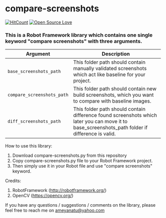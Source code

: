# compare-screenshots

[![HitCount](http://hits.dwyl.io/ameyanatu/compare-screenshots.svg)](http://hits.dwyl.io/ameyanatu/compare-screenshots) [![Open Source Love](https://badges.frapsoft.com/os/v1/open-source.svg?v=103)](https://github.com/ellerbrock/open-source-badges/)

### This is a Robot Framework library which contains one single keyword "compare screenshots" with three arguments.

| Argument      | Description                    |
| ------------- | ------------------------------ |
| `base_screenshots_path`      | This folder path should contain manually validated screenshots which act like baseline for your project.|
| `compare_screenshots_path`   | This folder path should contain new build screenshots, which you want to compare with baseline images.|
| `diff_screenshots_path`   | This folder path should contain difference found screenshots which later you can move it to base_screenshots_path folder if difference is valid.|


How to use this library:

1. Download compare-screenshots.py from this repository
2. Copy compare-screenshots.py file to your Robot Framework project.
3. Then simply use it in your Robot file and use "compare screenshots" keyword.

Credits:

1. RobotFramework (http://robotframework.org/)
2. OpenCV (https://opencv.org/)


If you have any questions / suggestions / comments on the library, please feel free to reach me on ameyanatu@yahoo.com

